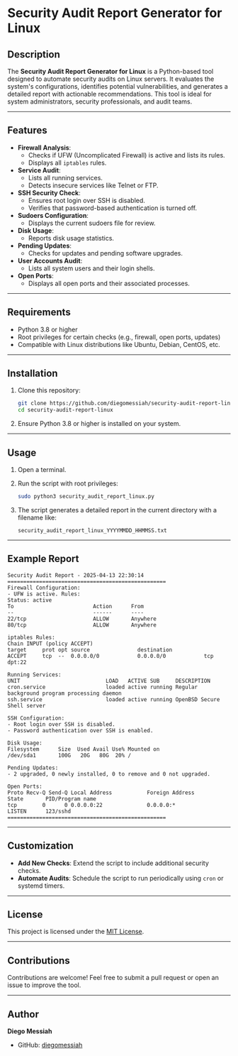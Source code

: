 # Security Audit Report Generator for Linux

## Description
The **Security Audit Report Generator for Linux** is a Python-based tool designed to automate security audits on Linux servers. It evaluates the system's configurations, identifies potential vulnerabilities, and generates a detailed report with actionable recommendations. This tool is ideal for system administrators, security professionals, and audit teams.

---

## Features
- **Firewall Analysis**:
  - Checks if UFW (Uncomplicated Firewall) is active and lists its rules.
  - Displays all `iptables` rules.
- **Service Audit**:
  - Lists all running services.
  - Detects insecure services like Telnet or FTP.
- **SSH Security Check**:
  - Ensures root login over SSH is disabled.
  - Verifies that password-based authentication is turned off.
- **Sudoers Configuration**:
  - Displays the current sudoers file for review.
- **Disk Usage**:
  - Reports disk usage statistics.
- **Pending Updates**:
  - Checks for updates and pending software upgrades.
- **User Accounts Audit**:
  - Lists all system users and their login shells.
- **Open Ports**:
  - Displays all open ports and their associated processes.

---

## Requirements
- Python 3.8 or higher
- Root privileges for certain checks (e.g., firewall, open ports, updates)
- Compatible with Linux distributions like Ubuntu, Debian, CentOS, etc.

---

## Installation
1. Clone this repository:
   ```bash
   git clone https://github.com/diegomessiah/security-audit-report-linux.git
   cd security-audit-report-linux
   ```

2. Ensure Python 3.8 or higher is installed on your system.

---

## Usage
1. Open a terminal.
2. Run the script with root privileges:
   ```bash
   sudo python3 security_audit_report_linux.py
   ```

3. The script generates a detailed report in the current directory with a filename like:
   ```
   security_audit_report_linux_YYYYMMDD_HHMMSS.txt
   ```

---

## Example Report
```plaintext
Security Audit Report - 2025-04-13 22:30:14
==================================================
Firewall Configuration:
- UFW is active. Rules:
Status: active
To                         Action      From
--                         ------      ----
22/tcp                     ALLOW       Anywhere
80/tcp                     ALLOW       Anywhere

iptables Rules:
Chain INPUT (policy ACCEPT)
target     prot opt source               destination
ACCEPT     tcp  --  0.0.0.0/0            0.0.0.0/0            tcp dpt:22

Running Services:
UNIT                           LOAD   ACTIVE SUB     DESCRIPTION
cron.service                   loaded active running Regular background program processing daemon
ssh.service                    loaded active running OpenBSD Secure Shell server

SSH Configuration:
- Root login over SSH is disabled.
- Password authentication over SSH is enabled.

Disk Usage:
Filesystem      Size  Used Avail Use% Mounted on
/dev/sda1       100G   20G   80G  20% /

Pending Updates:
- 2 upgraded, 0 newly installed, 0 to remove and 0 not upgraded.

Open Ports:
Proto Recv-Q Send-Q Local Address           Foreign Address         State       PID/Program name
tcp        0      0 0.0.0.0:22              0.0.0.0:*               LISTEN      123/sshd
==================================================
```

---

## Customization
- **Add New Checks**: Extend the script to include additional security checks.
- **Automate Audits**: Schedule the script to run periodically using `cron` or systemd timers.

---

## License
This project is licensed under the [MIT License](LICENSE).

---

## Contributions
Contributions are welcome! Feel free to submit a pull request or open an issue to improve the tool.

---

## Author
**Diego Messiah**
- GitHub: [diegomessiah](https://github.com/diegomessiah)
